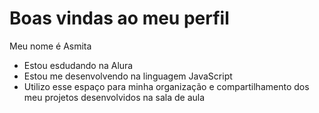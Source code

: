 # Boas vindas ao meu perfil

Meu nome é Asmita

- Estou esdudando na Alura
- Estou me desenvolvendo na linguagem JavaScript
- Utilizo esse espaço para minha organização e compartilhamento dos meu projetos desenvolvidos na sala de aula

